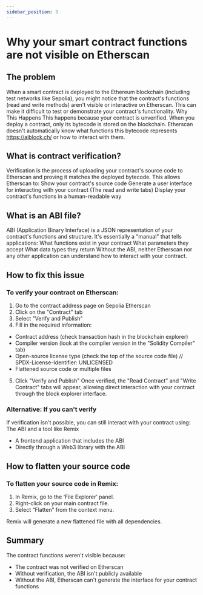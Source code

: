 ```yaml
---
sidebar_position: 3
--- 
```


# Why your smart contract functions are not visible on Etherscan
## The problem
When a smart contract is deployed to the Ethereum blockchain (including test networks like Sepolia), you might notice that the contract's functions (read and write methods) aren't visible or interactive on Etherscan. This can make it difficult to test or demonstrate your contract's functionality.
Why This Happens
This happens because your contract is unverified. When you deploy a contract, only its bytecode is stored on the blockchain. Etherscan doesn't automatically know what functions this bytecode represents https://aiblock.ch/  or how to interact with them.

## What is contract verification?
Verification is the process of uploading your contract's source code to Etherscan and proving it matches the deployed bytecode. This allows Etherscan to:
Show your contract's source code
Generate a user interface for interacting with your contract (The read and write tabs)
Display your contract's functions in a human-readable way


## What is an ABI file?
ABI (Application Binary Interface) is a JSON representation of your contract's functions and structure. It's essentially a "manual" that tells applications:
What functions exist in your contract
What parameters they accept
What data types they return
Without the ABI, neither Etherscan nor any other application can understand how to interact with your contract.

## How to fix this issue
### To verify your contract on Etherscan:
1. Go to the contract address page on Sepolia Etherscan
2. Click on the "Contract" tab
3. Select "Verify and Publish"
4. Fill in the required information:
- Contract address (check transaction hash in the blockchain explorer)
- Compiler version (look at the compiler version in the "Solidity Compiler" tab)
- Open-source license type (check the top of the source code file)
// SPDX-License-Identifier: UNLICENSED
- Flattened source code or multiple files
5. Click "Verify and Publish"
Once verified, the "Read Contract" and "Write Contract" tabs will appear, allowing direct interaction with your contract through the block explorer interface.

### Alternative: If you can't verify  
If verification isn't possible, you can still interact with your contract using:
The ABI and a tool like Remix
- A frontend application that includes the ABI
- Directly through a Web3 library with the ABI

## How to flatten your source code
### To flatten your source code in Remix:
1. In Remix, go to the ‘File Explorer’ panel.
2. Right-click on your main contract file.
3. Select “Flatten” from the context menu.

Remix will generate a new flattened file with all dependencies.

## Summary
The contract functions weren't visible because:
- The contract was not verified on Etherscan
- Without verification, the ABI isn't publicly available
- Without the ABI, Etherscan can't generate the interface for your contract functions

